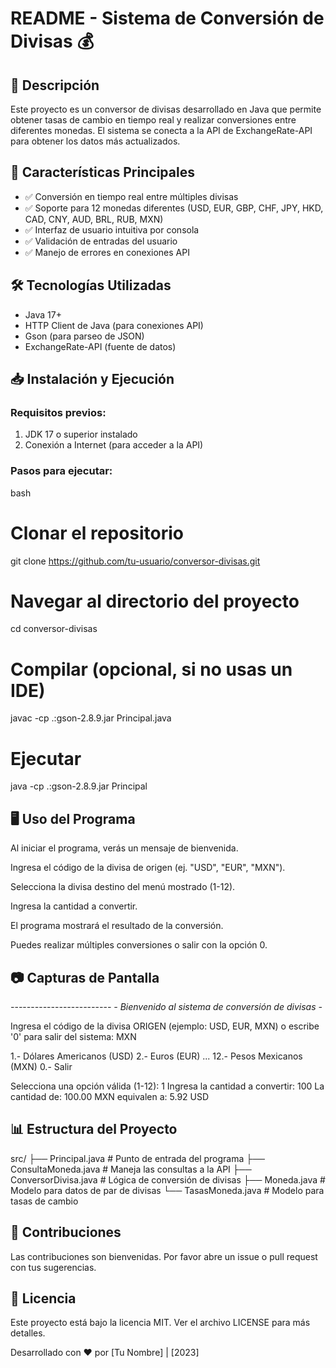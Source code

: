 # README - Sistema de Conversión de Divisas 💰
## 📌 Descripción
Este proyecto es un conversor de divisas desarrollado en Java que permite obtener tasas de cambio en tiempo real y realizar conversiones entre diferentes monedas. 
El sistema se conecta a la API de ExchangeRate-API para obtener los datos más actualizados.

## 🌟 Características Principales
* ✅ Conversión en tiempo real entre múltiples divisas
* ✅ Soporte para 12 monedas diferentes (USD, EUR, GBP, CHF, JPY, HKD, CAD, CNY, AUD, BRL, RUB, MXN)
* ✅ Interfaz de usuario intuitiva por consola
* ✅ Validación de entradas del usuario
* ✅ Manejo de errores en conexiones API

## 🛠️ Tecnologías Utilizadas
* Java 17+
* HTTP Client de Java (para conexiones API)
* Gson (para parseo de JSON)
* ExchangeRate-API (fuente de datos)

## 📥 Instalación y Ejecución
### Requisitos previos:
1. JDK 17 o superior instalado
2. Conexión a Internet (para acceder a la API)

### Pasos para ejecutar:

bash
# Clonar el repositorio
git clone https://github.com/tu-usuario/conversor-divisas.git

# Navegar al directorio del proyecto
cd conversor-divisas

# Compilar (opcional, si no usas un IDE)
javac -cp .:gson-2.8.9.jar Principal.java

# Ejecutar
java -cp .:gson-2.8.9.jar Principal
## 🖥️ Uso del Programa
Al iniciar el programa, verás un mensaje de bienvenida.

Ingresa el código de la divisa de origen (ej. "USD", "EUR", "MXN").

Selecciona la divisa destino del menú mostrado (1-12).

Ingresa la cantidad a convertir.

El programa mostrará el resultado de la conversión.

Puedes realizar múltiples conversiones o salir con la opción 0.

## 📷 Capturas de Pantalla
*-*-*-*-*-*-*-*-*-*-*-*-*-*-*-*-*-*-*-*-*-*-*-*-*-*
*- Bienvenido al sistema de conversión de divisas -*

Ingresa el código de la divisa ORIGEN (ejemplo: USD, EUR, MXN) o escribe '0' para salir del sistema:
MXN

1.- Dólares Americanos (USD)
2.- Euros (EUR)
...
12.- Pesos Mexicanos (MXN)
0.- Salir

Selecciona una opción válida (1-12):
1
Ingresa la cantidad a convertir:
100
La cantidad de: 100.00 MXN equivalen a: 5.92 USD
## 📊 Estructura del Proyecto
src/
├── Principal.java            # Punto de entrada del programa
├── ConsultaMoneda.java       # Maneja las consultas a la API
├── ConversorDivisa.java      # Lógica de conversión de divisas
├── Moneda.java               # Modelo para datos de par de divisas
└── TasasMoneda.java          # Modelo para tasas de cambio
## 🤝 Contribuciones
Las contribuciones son bienvenidas. Por favor abre un issue o pull request con tus sugerencias.

## 📜 Licencia
Este proyecto está bajo la licencia MIT. Ver el archivo LICENSE para más detalles.

Desarrollado con ❤️ por [Tu Nombre] | [2023]
